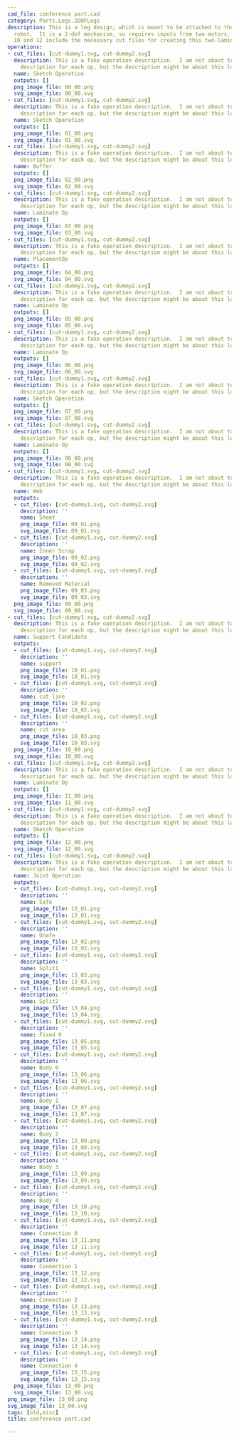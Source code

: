 ```yaml
---
cad_file: conference part.cad
category: Parts.Legs.2DOFLegs
description: This is a leg design, which is meant to be attached to the body of a
  robot.  It is a 2-dof mechanism, so requires inputs from two motors.  Operation
  10 and 12 include the necessary cut files for creating this two-laminate device.
operations:
- cut_files: [cut-dummy1.svg, cut-dummy2.svg]
  description: This is a fake operation description.  I am not about to make a separate
    description for each op, but the description might be about this long.
  name: Sketch Operation
  outputs: []
  png_image_file: 00_00.png
  svg_image_file: 00_00.svg
- cut_files: [cut-dummy1.svg, cut-dummy2.svg]
  description: This is a fake operation description.  I am not about to make a separate
    description for each op, but the description might be about this long.
  name: Sketch Operation
  outputs: []
  png_image_file: 01_00.png
  svg_image_file: 01_00.svg
- cut_files: [cut-dummy1.svg, cut-dummy2.svg]
  description: This is a fake operation description.  I am not about to make a separate
    description for each op, but the description might be about this long.
  name: Buffer
  outputs: []
  png_image_file: 02_00.png
  svg_image_file: 02_00.svg
- cut_files: [cut-dummy1.svg, cut-dummy2.svg]
  description: This is a fake operation description.  I am not about to make a separate
    description for each op, but the description might be about this long.
  name: Laminate Op
  outputs: []
  png_image_file: 03_00.png
  svg_image_file: 03_00.svg
- cut_files: [cut-dummy1.svg, cut-dummy2.svg]
  description: This is a fake operation description.  I am not about to make a separate
    description for each op, but the description might be about this long.
  name: PlacementOp
  outputs: []
  png_image_file: 04_00.png
  svg_image_file: 04_00.svg
- cut_files: [cut-dummy1.svg, cut-dummy2.svg]
  description: This is a fake operation description.  I am not about to make a separate
    description for each op, but the description might be about this long.
  name: Laminate Op
  outputs: []
  png_image_file: 05_00.png
  svg_image_file: 05_00.svg
- cut_files: [cut-dummy1.svg, cut-dummy2.svg]
  description: This is a fake operation description.  I am not about to make a separate
    description for each op, but the description might be about this long.
  name: Laminate Op
  outputs: []
  png_image_file: 06_00.png
  svg_image_file: 06_00.svg
- cut_files: [cut-dummy1.svg, cut-dummy2.svg]
  description: This is a fake operation description.  I am not about to make a separate
    description for each op, but the description might be about this long.
  name: Sketch Operation
  outputs: []
  png_image_file: 07_00.png
  svg_image_file: 07_00.svg
- cut_files: [cut-dummy1.svg, cut-dummy2.svg]
  description: This is a fake operation description.  I am not about to make a separate
    description for each op, but the description might be about this long.
  name: Laminate Op
  outputs: []
  png_image_file: 08_00.png
  svg_image_file: 08_00.svg
- cut_files: [cut-dummy1.svg, cut-dummy2.svg]
  description: This is a fake operation description.  I am not about to make a separate
    description for each op, but the description might be about this long.
  name: Web
  outputs:
  - cut_files: [cut-dummy1.svg, cut-dummy2.svg]
    description: ''
    name: Sheet
    png_image_file: 09_01.png
    svg_image_file: 09_01.svg
  - cut_files: [cut-dummy1.svg, cut-dummy2.svg]
    description: ''
    name: Inner Scrap
    png_image_file: 09_02.png
    svg_image_file: 09_02.svg
  - cut_files: [cut-dummy1.svg, cut-dummy2.svg]
    description: ''
    name: Removed Material
    png_image_file: 09_03.png
    svg_image_file: 09_03.svg
  png_image_file: 09_00.png
  svg_image_file: 09_00.svg
- cut_files: [cut-dummy1.svg, cut-dummy2.svg]
  description: This is a fake operation description.  I am not about to make a separate
    description for each op, but the description might be about this long.
  name: Support Candidate
  outputs:
  - cut_files: [cut-dummy1.svg, cut-dummy2.svg]
    description: ''
    name: support
    png_image_file: 10_01.png
    svg_image_file: 10_01.svg
  - cut_files: [cut-dummy1.svg, cut-dummy2.svg]
    description: ''
    name: cut line
    png_image_file: 10_02.png
    svg_image_file: 10_02.svg
  - cut_files: [cut-dummy1.svg, cut-dummy2.svg]
    description: ''
    name: cut area
    png_image_file: 10_03.png
    svg_image_file: 10_03.svg
  png_image_file: 10_00.png
  svg_image_file: 10_00.svg
- cut_files: [cut-dummy1.svg, cut-dummy2.svg]
  description: This is a fake operation description.  I am not about to make a separate
    description for each op, but the description might be about this long.
  name: Laminate Op
  outputs: []
  png_image_file: 11_00.png
  svg_image_file: 11_00.svg
- cut_files: [cut-dummy1.svg, cut-dummy2.svg]
  description: This is a fake operation description.  I am not about to make a separate
    description for each op, but the description might be about this long.
  name: Sketch Operation
  outputs: []
  png_image_file: 12_00.png
  svg_image_file: 12_00.svg
- cut_files: [cut-dummy1.svg, cut-dummy2.svg]
  description: This is a fake operation description.  I am not about to make a separate
    description for each op, but the description might be about this long.
  name: Joint Operation
  outputs:
  - cut_files: [cut-dummy1.svg, cut-dummy2.svg]
    description: ''
    name: Safe
    png_image_file: 13_01.png
    svg_image_file: 13_01.svg
  - cut_files: [cut-dummy1.svg, cut-dummy2.svg]
    description: ''
    name: Unafe
    png_image_file: 13_02.png
    svg_image_file: 13_02.svg
  - cut_files: [cut-dummy1.svg, cut-dummy2.svg]
    description: ''
    name: Split1
    png_image_file: 13_03.png
    svg_image_file: 13_03.svg
  - cut_files: [cut-dummy1.svg, cut-dummy2.svg]
    description: ''
    name: Split2
    png_image_file: 13_04.png
    svg_image_file: 13_04.svg
  - cut_files: [cut-dummy1.svg, cut-dummy2.svg]
    description: ''
    name: Fixed 0
    png_image_file: 13_05.png
    svg_image_file: 13_05.svg
  - cut_files: [cut-dummy1.svg, cut-dummy2.svg]
    description: ''
    name: Body 0
    png_image_file: 13_06.png
    svg_image_file: 13_06.svg
  - cut_files: [cut-dummy1.svg, cut-dummy2.svg]
    description: ''
    name: Body 1
    png_image_file: 13_07.png
    svg_image_file: 13_07.svg
  - cut_files: [cut-dummy1.svg, cut-dummy2.svg]
    description: ''
    name: Body 2
    png_image_file: 13_08.png
    svg_image_file: 13_08.svg
  - cut_files: [cut-dummy1.svg, cut-dummy2.svg]
    description: ''
    name: Body 3
    png_image_file: 13_09.png
    svg_image_file: 13_09.svg
  - cut_files: [cut-dummy1.svg, cut-dummy2.svg]
    description: ''
    name: Body 4
    png_image_file: 13_10.png
    svg_image_file: 13_10.svg
  - cut_files: [cut-dummy1.svg, cut-dummy2.svg]
    description: ''
    name: Connection 0
    png_image_file: 13_11.png
    svg_image_file: 13_11.svg
  - cut_files: [cut-dummy1.svg, cut-dummy2.svg]
    description: ''
    name: Connection 1
    png_image_file: 13_12.png
    svg_image_file: 13_12.svg
  - cut_files: [cut-dummy1.svg, cut-dummy2.svg]
    description: ''
    name: Connection 2
    png_image_file: 13_13.png
    svg_image_file: 13_13.svg
  - cut_files: [cut-dummy1.svg, cut-dummy2.svg]
    description: ''
    name: Connection 3
    png_image_file: 13_14.png
    svg_image_file: 13_14.svg
  - cut_files: [cut-dummy1.svg, cut-dummy2.svg]
    description: ''
    name: Connection 4
    png_image_file: 13_15.png
    svg_image_file: 13_15.svg
  png_image_file: 13_00.png
  svg_image_file: 13_00.svg
png_image_file: 13_00.png
svg_image_file: 13_00.svg
tags: [old,misc]
title: conference part.cad

---
```

